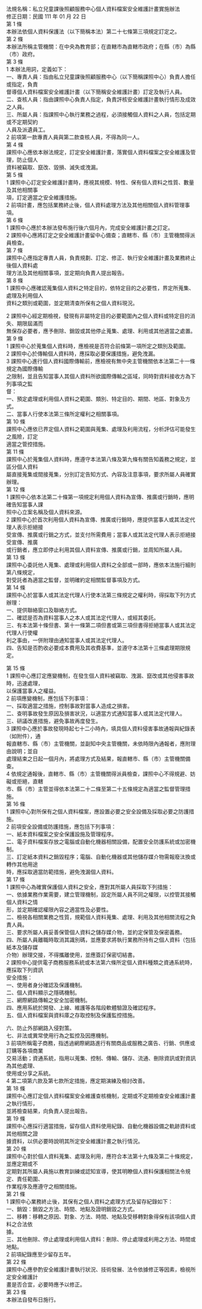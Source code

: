法規名稱：私立兒童課後照顧服務中心個人資料檔案安全維護計畫實施辦法  
修正日期：民國 111 年 01 月 22 日  
第 1 條  
本辦法依個人資料保護法（以下簡稱本法）第二十七條第三項規定訂定之。  
第 2 條  
本辦法所稱主管機關：在中央為教育部；在直轄市為直轄市政府；在縣（市）為縣（市）政府。  
第 3 條  
1 本辦法用詞，定義如下：  
一、專責人員：指由私立兒童課後照顧服務中心（以下簡稱課照中心）負責人擔任或指定，負責  
督導個人資料檔案安全維護計畫（以下簡稱安全維護計畫）訂定及執行人員。  
二、查核人員：指由課照中心負責人指定，負責評核安全維護計畫執行情形及成效之人員。  
三、所屬人員：指課照中心執行業務之過程，必須接觸個人資料之人員，包括定期或不定期契約  
人員及派遺員工。  
2 前項第一款專責人員與第二款查核人員，不得為同一人。  
第 4 條  
課照中心應依本辦法規定，訂定安全維護計畫，落實個人資料檔案之安全維護及管理，防止個人  
資料被竊取、竄改、毀損、滅失或洩漏。  
第 5 條  
1 課照中心訂定安全維護計畫時，應視其規模、特性、保有個人資料之性質、數量及其他相關事  
項，訂定適當之安全維護措施。  
2 前項計畫，應包括業務終止後，個人資料處理方法及其他相關個人資料管理事項。  
第 6 條  
1 課照中心應於本辦法發布施行後六個月內，完成安全維護計畫之訂定。  
2 課照中心應將訂定之安全維護計畫留中心備查；直轄市、縣（市）主管機關得派員檢查。  
第 7 條  
課照中心應指定專責人員，負責規劃、訂定、修正、執行安全維護計畫及業務終止後個人資料處  
理方法及其他相關事項，並定期向負責人提出報告。  
第 8 條  
1 課照中心應確認蒐集個人資料之特定目的，依特定目的之必要性，界定所蒐集、處理及利用個人  
資料之類別或範圍，並定期清查所保有之個人資料現況。  


2 課照中心經定期檢視，發現有非屬特定目的必要範圍內之個人資料或特定目的消失、期限屆滿而  
無保存必要者，應予刪除、銷毀或其他停止蒐集、處理、利用或其他適當之處置。  
第 9 條  
1 課照中心於蒐集個人資料時，應檢視是否符合前條第一項所定之類別及範圍。  
2 課照中心於傳輸個人資料時，應採取必要保護措施，避免洩漏。  
3 課照中心進行個人資料國際傳輸前，應檢視有無中央主管機關依本法第二十一條規定為國際傳輸  
之限制，並且告知當事人其個人資料所欲國際傳輸之區域，同時對資料接收方為下列事項之監  
督：  
一、預定處理或利用個人資料之範圍、類別、特定目的、期間、地區、對象及方式。  
二、當事人行使本法第三條所定權利之相關事項。  
第 10 條  
課照中心應依已界定個人資料之範圍與蒐集、處理及利用流程，分析評估可能發生之風險，訂定  
適當之管控措施。  
第 11 條  
課照中心於蒐集個人資料時，應遵守本法第八條及第九條有關告知義務之規定，並區分個人資料  
屬直接蒐集或間接蒐集，分別訂定告知方式、內容及注意事項，要求所屬人員確實辦理。  
第 12 條  
1 課照中心依本法第二十條第一項規定利用個人資料為宣傳、推廣或行銷時，應明確告知當事人課  
照中心立案名稱及個人資料來源。  
2 課照中心於首次利用個人資料為宣傳、推廣或行銷時，應提供當事人或其法定代理人表示拒絕接  
受宣傳、推廣或行銷之方式，並支付所需費用；當事人或其法定代理人表示拒絕接受宣傳、推廣  
或行銷者，應立即停止利用其個人資料宣傳、推廣或行銷，並周知所屬人員。  
第 13 條  
課照中心委託他人蒐集、處理或利用個人資料之全部或一部時，應依本法施行細則第八條規定，  
對受託者為適當之監督，並明確約定相關監督事項及方式。  
第 14 條  
課照中心於當事人或其法定代理人行使本法第三條規定之權利時，得採取下列方式辦理：  
一、提供聯絡窗口及聯絡方式。  
二、確認是否為資料當事人之本人或其法定代理人，或經其委託。  
三、有本法第十條但書、第十一條第二項但書或第三項但書得拒絕當事人或其法定代理人行使權  
利之事由，一併附理由通知當事人或其法定代理人。  
四、告知是否酌收必要成本費用及其收費基準，並遵守本法第十三條處理期限規定。  


第 15 條  
1 課照中心應訂定應變機制，在發生個人資料被竊取、洩漏、竄改或其他侵害事故時，迅速處理，  
以保護當事人之權益。  
2 前項應變機制，應包括下列事項：  
一、採取適當之措施，控制事故對當事人造成之損害。  
二、查明事故發生原因及損害狀況，以適當方式通知當事人或其法定代理人。  
三、研議改進措施，避免事故再度發生。  
3 課照中心應於事故發現時起七十二小時內，填具個人資料侵害事故通報與紀錄表（如附件），通  
報直轄市、縣（市）主管機關，並副知中央主管機關，未依時限內通報者，應附理由說明；並自  
處理結束之日起一個月內，將處理方式及結果，報直轄市、縣（市）主管機關備查。  
4 依規定通報後，直轄市、縣（市）主管機關得派員檢查，課照中心不得規避、妨礙或拒絕，直轄  
市、縣（市）主管並得依本法第二十二條至第二十五條規定為適當之監督管理措施。  
第 16 條  
1 課照中心對所保有之個人資料檔案，應設置必要之安全設備及採取必要之防護措施。  
2 前項安全設備或防護措施，應包括下列事項：  
一、紙本資料檔案之安全保護設施及管理程序。  
二、電子資料檔案存放之電腦或自動化機器相關設備，配置安全防護系統或加密機制。  
三、訂定紙本資料之銷毀程序；電腦、自動化機器或其他儲存媒介物需報廢汰換或轉作其他用途  
時，應採取適當防範措施，避免洩漏個人資料。  
第 17 條  
1 課照中心為確實保護個人資料之安全，應對其所屬人員採取下列措施：  
一、依據業務作業需要，建立管理機制，設定所屬人員不同之權限，以控管其接觸個人資料之情  
形，並定期確認權限內容之適當性及必要性。  
二、檢視各相關業務之性質，規範個人資料蒐集、處理、利用及其他相關流程之負責人員。  
三、要求所屬人員妥善保管個人資料之儲存媒介物，並約定保管及保密義務。  
四、所屬人員離職時取消其識別碼，並應要求將執行業務所持有之個人資料（包括紙本及儲存媒  
介物）辦理交接，不得攜離使用，並應簽訂保密切結書。  
2 課照中心提供電子商務服務系統或本法第六條所定個人資料種類之資通系統時，應採取下列資訊  
安全措施：  
一、使用者身分確認及保護機制。  
二、個人資料顯示之隱碼機制。  
三、網際網路傳輸之安全加密機制。  
四、應用系統於開發、上線、維護等各階段軟體驗證及確認程序。  
五、個人資料檔案與資料庫之存取控制及保護監控措施。  


六、防止外部網路入侵對策。  
七、非法或異常使用行為之監控及因應機制。  
3 前項所稱電子商務，指透過網際網路進行有關商品或服務之廣告、行銷、供應或訂購等各項商業  
交易活動；資通系統，指用以蒐集、控制、傳輸、儲存、流通、刪除資訊或對資訊為其他處理、  
使用或分享之系統。  
4 第二項第六款及第七款所定措施，應定期演練及檢討改善。  
第 18 條  
課照中心應訂定個人資料檔案安全維護查核機制，定期或不定期檢查安全維護計畫之執行情形，  
並將檢查結果，向負責人提出報告。  
第 19 條  
課照中心應採行適當措施，留存個人資料使用紀錄、自動化機器設備之軌跡資料或其他相關之證  
據資料，以供必要時說明其所定安全維護計畫之執行情況。  
第 20 條  
課照中心對於個人資料蒐集、處理及利用，應符合本法第十九條及第二十條規定，並應定期或不  
定期對其所屬人員施以教育訓練或認知宣導，使其明瞭個人資料保護相關法令規定、責任範圍、  
作業程序及應遵守之相關措施。  
第 21 條  
1 課照中心業務終止後，其保有之個人資料之處理方式及留存紀錄如下：  
一、銷毀：銷毀之方法、時間、地點及證明銷毀之方式。  
二、移轉：移轉之原因、對象、方法、時間、地點及受移轉對象得保有該項個人資料之合法依  
據。  
三、其他刪除、停止處理或利用個人資料：刪除、停止處理或利用之方法、時間或地點。  
2 前項紀錄應至少留存五年。  
第 22 條  
課照中心應參酌安全維護計畫執行狀況、技術發展、法令依據修正等因素，檢視所定安全維護計  
畫是否合宜，必要時應予以修正。  
第 23 條  
本辦法自發布日施行。  


